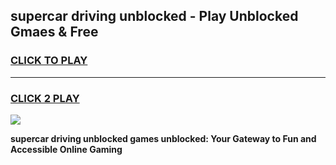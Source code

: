 
## supercar driving unblocked - Play Unblocked Gmaes & Free
<h3>
<a href="https://news.freeplayer.one?title=supercar_driving_unblocked&ref=16F">CLICK TO PLAY</a></h3>
<hr>

<h3>
<a href="https://news.freeplayer.one?title=supercar_driving_unblocked&ref=16F">CLICK 2 PLAY</a>
  
</h3>

<a href="https://news.freeplayer.one?title=supercar_driving_unblocked&ref=16F/"><img src="https://clearcache.store/games.png"></a>


**supercar driving unblocked games unblocked: Your Gateway to Fun and Accessible Online Gaming**
